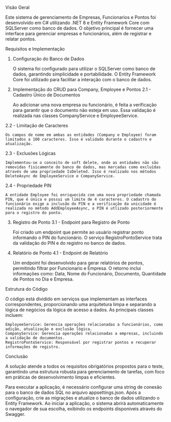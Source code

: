 Visão Geral

Este sistema de gerenciamento de Empresas, Funcionarios e Pontos foi desenvolvido em C# utilizando .NET 8 e Entity Framework Core com SQLServer como banco de dados. O objetivo principal é fornecer uma interface para gerenciar empresas e funcionários, além de registrar e relatar pontos.

Requisitos e Implementação
1. Configuração do Banco de Dados

    O sistema foi configurado para utilizar o SQLServer como banco de dados, garantindo simplicidade e portabilidade. O Entity Framework Core foi utilizado para facilitar a interação com o banco de dados.

2. Implementação do CRUD para Company, Employee e Pontos
2.1 - Cadastro Único de Documentos

    Ao adicionar uma nova empresa ou funcionário, é feita a verificação para garantir que o documento não esteja em uso. Essa validação é realizada nas classes CompanyService e EmployeeService.

2.2 - Limitação de Caracteres

    Os campos de nome em ambas as entidades (Company e Employee) foram limitados a 100 caracteres. Isso é validado durante o cadastro e atualização.

2.3 - Exclusões Lógicas

    Implementou-se o conceito de soft delete, onde as entidades não são removidas fisicamente do banco de dados, mas marcadas como excluídas através de uma propriedade IsDeleted. Isso é realizado nos métodos DeleteAsync de EmployeeService e CompanyService.

2.4 - Propriedade PIN

    A entidade Employee foi enriquecida com uma nova propriedade chamada PIN, que é única e possui um limite de 4 caracteres. O cadastro do funcionário exige a inclusão do PIN e a verificação da unicidade é realizada no método AddEmployeeAsync, o PIN é utlizado posteriormente para o registro do ponto.

3. Registro de Ponto
3.1 - Endpoint para Registro de Ponto

    Foi criado um endpoint que permite ao usuário registrar ponto informando o PIN do funcionário. O serviço RegistroPontoService trata da validação do PIN e do registro no banco de dados.

4. Relatório de Ponto
4.1 - Endpoint de Relatório

    Um endpoint foi desenvolvido para gerar relatórios de pontos, permitindo filtrar por Funcionario e Empresa. O retorno inclui informações como: Data, Nome do Funcionário, Documento, Quantidade de Pontos no Dia e Empresa.

Estrutura do Código

O código está dividido em serviços que implementam as interfaces correspondentes, proporcionando uma arquitetura limpa e separando a lógica de negócios da lógica de acesso a dados. As principais classes incluem:

    EmployeeService: Gerencia operações relacionadas a funcionários, como adição, atualização e exclusão lógica.
    CompanyService: Gerencia operações relacionadas a empresas, incluindo a validação de documentos.
    RegistroPontoService: Responsável por registrar pontos e recuperar informações de registro.

Conclusão

A solução atende a todos os requisitos obrigatórios propostos para o teste, garantindo uma estrutura robusta para gerenciamento de tarefas, com foco em práticas de desenvolvimento limpas e eficientes.

Para executar a aplicação, é necessário configurar uma string de conexão para o banco de dados SQL no arquivo appsettings.json. Após a configuração, crie as migrações e atualize o banco de dados utilizando o Entity Framework. Ao iniciar a aplicação, o sistema abrirá automaticamente o navegador de sua escolha, exibindo os endpoints disponíveis através do Swagger.
